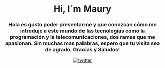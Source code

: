 <div id="header" align="center">
	<ing ref="https://giphy.com/gifs/animation-internet-l3vQXGZtqwRo1Zbe8" width="200"/>
	<h1 align="center">Hi, I´m Maury</h1>
	<h3 align="center"> Hola es gusto poder presentarme y que conozcan cómo me introduje a este mundo de las tecnologías como la programación y la 				telecomunicaciones, dos ramas que me apasionan. Sin muchas mas palabras, espero que tu visita sea de agrado, Gracias y Saludos!
	</h3>
</div>
<div id="header" align="center">
	<a href="[https://img.shields.io/twitter/url?style=flat-square](https://twitter.com/GrochMaury)" target="_blank">
	<img src="https://img.shields.io/twitter/url?style=flat-square" alt="twitter" />
</div>


